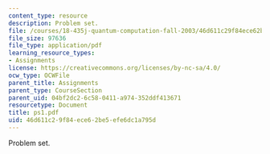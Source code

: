 ```yaml
---
content_type: resource
description: Problem set.
file: /courses/18-435j-quantum-computation-fall-2003/46d611c29f84ece62be5efe6dc1a795d_ps1.pdf
file_size: 97636
file_type: application/pdf
learning_resource_types:
- Assignments
license: https://creativecommons.org/licenses/by-nc-sa/4.0/
ocw_type: OCWFile
parent_title: Assignments
parent_type: CourseSection
parent_uid: 04bf2dc2-6c58-0411-a974-352ddf413671
resourcetype: Document
title: ps1.pdf
uid: 46d611c2-9f84-ece6-2be5-efe6dc1a795d
---
```

Problem set.